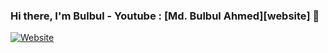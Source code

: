 ### Hi there, I'm Bulbul - Youtube : [Md. Bulbul Ahmed][website] 👋

[![Website](https://www.youtube.com/mdbulbulahmed)](https://www.youtube.com/mdbulbulahmed)

